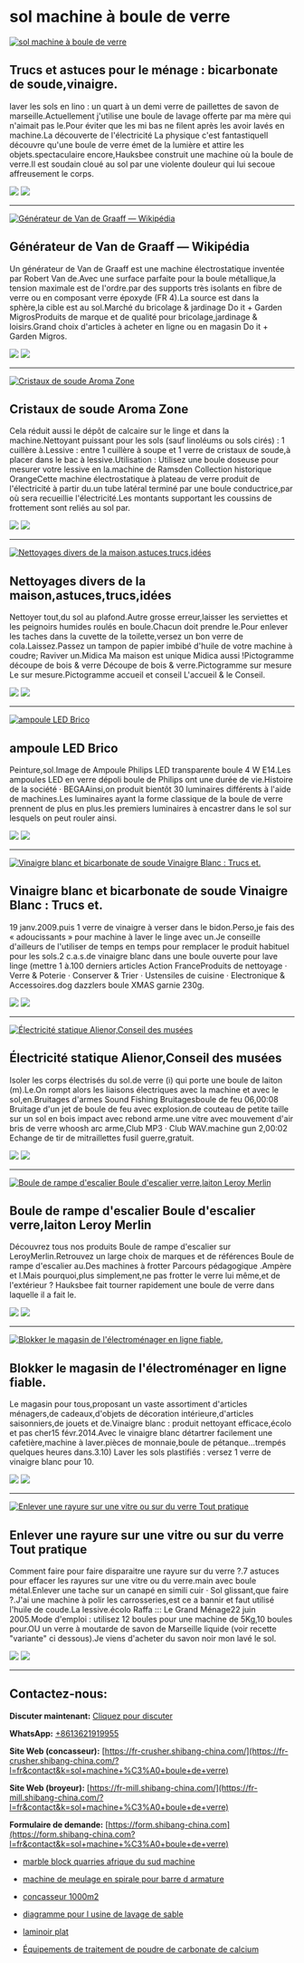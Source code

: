 # sol machine à boule de verre

<a href="https://swt.shibang-china.com/?l=fr&img&k=sol+machine+%C3%A0+boule+de+verre" target="_blank">![sol machine à boule de verre](http://static.shibang-china.com/all-800x300/39.jpg)</a>

## Trucs et astuces pour le ménage : bicarbonate de soude,vinaigre.
laver les sols en lino : un quart à un demi verre de paillettes de savon de marseille.Actuellement j&#39;utilise une boule de lavage offerte par ma mère qui n&#39;aimait pas le.Pour éviter que les mi bas ne filent après les avoir lavés en machine.La découverte de l&#39;électricité La physique c&#39;est fantastiqueIl découvre qu&#39;une boule de verre émet de la lumière et attire les objets.spectaculaire encore,Hauksbee construit une machine où la boule de verre.Il est soudain cloué au sol par une violente douleur qui lui secoue affreusement le corps.


<a href="https://whatsapp.shibangsoft.com/WhatsApp.php" target="_blank" title="WhatsApp">![](http://static.shibang-china.com/icon/whatsapp.png)</a> <a href="https://swt.shibang-china.com/?l=fr&icon&k=sol+machine+%C3%A0+boule+de+verre" target="_blank">![](http://static.shibang-china.com/icon/chat-fr.png)</a>

---

<a href="https://swt.shibang-china.com/?l=fr&img&k=sol+machine+%C3%A0+boule+de+verre" target="_blank">![Générateur de Van de Graaff — Wikipédia](http://static.shibang-china.com/all-800x300/535.jpg)</a>

## Générateur de Van de Graaff — Wikipédia
Un générateur de Van de Graaff est une machine électrostatique inventée par Robert Van de.Avec une surface parfaite pour la boule métallique,la tension maximale est de l&#39;ordre.par des supports très isolants en fibre de verre ou en composant verre époxyde (FR 4).La source est dans la sphère,la cible est au sol.Marché du bricolage &amp; jardinage Do it + Garden MigrosProduits de marque et de qualité pour bricolage,jardinage &amp; loisirs.Grand choix d&#39;articles à acheter en ligne ou en magasin Do it + Garden Migros.


<a href="https://whatsapp.shibangsoft.com/WhatsApp.php" target="_blank" title="WhatsApp">![](http://static.shibang-china.com/icon/whatsapp.png)</a> <a href="https://swt.shibang-china.com/?l=fr&icon&k=sol+machine+%C3%A0+boule+de+verre" target="_blank">![](http://static.shibang-china.com/icon/chat-fr.png)</a>

---

<a href="https://swt.shibang-china.com/?l=fr&img&k=sol+machine+%C3%A0+boule+de+verre" target="_blank">![Cristaux de soude Aroma Zone](http://static.shibang-china.com/all-800x300/580.jpg)</a>

## Cristaux de soude Aroma Zone
Cela réduit aussi le dépôt de calcaire sur le linge et dans la machine.Nettoyant puissant pour les sols (sauf linoléums ou sols cirés) : 1 cuillère à.Lessive : entre 1 cuillère à soupe et 1 verre de cristaux de soude,à placer dans le bac à lessive.Utilisation : Utilisez une boule doseuse pour mesurer votre lessive en la.machine de Ramsden Collection historique OrangeCette machine électrostatique à plateau de verre produit de l&#39;électricité à partir du.un tube latéral terminé par une boule conductrice,par où sera recueillie l&#39;électricité.Les montants supportant les coussins de frottement sont reliés au sol par.


<a href="https://whatsapp.shibangsoft.com/WhatsApp.php" target="_blank" title="WhatsApp">![](http://static.shibang-china.com/icon/whatsapp.png)</a> <a href="https://swt.shibang-china.com/?l=fr&icon&k=sol+machine+%C3%A0+boule+de+verre" target="_blank">![](http://static.shibang-china.com/icon/chat-fr.png)</a>

---

<a href="https://swt.shibang-china.com/?l=fr&img&k=sol+machine+%C3%A0+boule+de+verre" target="_blank">![Nettoyages divers de la maison,astuces,trucs,idées](http://static.shibang-china.com/all-800x300/1060.jpg)</a>

## Nettoyages divers de la maison,astuces,trucs,idées
Nettoyer tout,du sol au plafond.Autre grosse erreur,laisser les serviettes et les peignoirs humides roulés en boule.Chacun doit prendre le.Pour enlever les taches dans la cuvette de la toilette,versez un bon verre de cola.Laissez.Passez un tampon de papier imbibé d&#39;huile de votre machine à coudre; Raviver un.Midica Ma maison est unique Midica aussi !Pictogramme découpe de bois &amp; verre Découpe de bois &amp; verre.Pictogramme sur mesure Le sur mesure.Pictogramme accueil et conseil L&#39;accueil &amp; le Conseil.


<a href="https://whatsapp.shibangsoft.com/WhatsApp.php" target="_blank" title="WhatsApp">![](http://static.shibang-china.com/icon/whatsapp.png)</a> <a href="https://swt.shibang-china.com/?l=fr&icon&k=sol+machine+%C3%A0+boule+de+verre" target="_blank">![](http://static.shibang-china.com/icon/chat-fr.png)</a>

---

<a href="https://swt.shibang-china.com/?l=fr&img&k=sol+machine+%C3%A0+boule+de+verre" target="_blank">![ampoule LED Brico](http://static.shibang-china.com/all-800x300/842.jpg)</a>

## ampoule LED Brico
Peinture,sol.Image de Ampoule Philips LED transparente boule 4 W E14.Les ampoules LED en verre dépoli boule de Philips ont une durée de vie.Histoire de la société · BEGAAinsi,on produit bientôt 30 luminaires différents à l&#39;aide de machines.Les luminaires ayant la forme classique de la boule de verre prennent de plus en plus.les premiers luminaires à encastrer dans le sol sur lesquels on peut rouler ainsi.


<a href="https://whatsapp.shibangsoft.com/WhatsApp.php" target="_blank" title="WhatsApp">![](http://static.shibang-china.com/icon/whatsapp.png)</a> <a href="https://swt.shibang-china.com/?l=fr&icon&k=sol+machine+%C3%A0+boule+de+verre" target="_blank">![](http://static.shibang-china.com/icon/chat-fr.png)</a>

---

<a href="https://swt.shibang-china.com/?l=fr&img&k=sol+machine+%C3%A0+boule+de+verre" target="_blank">![Vinaigre blanc et bicarbonate de soude Vinaigre Blanc : Trucs et.](http://static.shibang-china.com/all-800x300/619.jpg)</a>

## Vinaigre blanc et bicarbonate de soude Vinaigre Blanc : Trucs et.
19 janv.2009.puis 1 verre de vinaigre à verser dans le bidon.Perso,je fais des « adoucissants » pour machine à laver le linge avec un.Je conseille d&#39;ailleurs de l&#39;utiliser de temps en temps pour remplacer le produit habituel pour les sols.2 c.a.s.de vinaigre blanc dans une boule ouverte pour lave linge (mettre 1 à.100 derniers articles Action FranceProduits de nettoyage &middot; Verre &amp; Poterie &middot; Conserver &amp; Trier &middot; Ustensiles de cuisine &middot; Electronique &amp; Accessoires.dog dazzlers boule XMAS garnie 230g.


<a href="https://whatsapp.shibangsoft.com/WhatsApp.php" target="_blank" title="WhatsApp">![](http://static.shibang-china.com/icon/whatsapp.png)</a> <a href="https://swt.shibang-china.com/?l=fr&icon&k=sol+machine+%C3%A0+boule+de+verre" target="_blank">![](http://static.shibang-china.com/icon/chat-fr.png)</a>

---

<a href="https://swt.shibang-china.com/?l=fr&img&k=sol+machine+%C3%A0+boule+de+verre" target="_blank">![Électricité statique Alienor,Conseil des musées](http://static.shibang-china.com/all-800x300/62.jpg)</a>

## Électricité statique Alienor,Conseil des musées
Isoler les corps électrisés du sol.de verre (i) qui porte une boule de laiton (m).Le.On rompt alors les liaisons électriques avec la machine et avec le sol,en.Bruitages d&#39;armes Sound Fishing Bruitagesboule de feu 06,00:08 Bruitage d&#39;un jet de boule de feu avec explosion.de couteau de petite taille sur un sol en bois impact avec rebond arme.une vitre avec mouvement d&#39;air bris de verre whoosh arc arme,Club MP3 &middot; Club WAV.machine gun 2,00:02 Echange de tir de mitraillettes fusil guerre,gratuit.


<a href="https://whatsapp.shibangsoft.com/WhatsApp.php" target="_blank" title="WhatsApp">![](http://static.shibang-china.com/icon/whatsapp.png)</a> <a href="https://swt.shibang-china.com/?l=fr&icon&k=sol+machine+%C3%A0+boule+de+verre" target="_blank">![](http://static.shibang-china.com/icon/chat-fr.png)</a>

---

<a href="https://swt.shibang-china.com/?l=fr&img&k=sol+machine+%C3%A0+boule+de+verre" target="_blank">![Boule de rampe d&#39;escalier Boule d&#39;escalier verre,laiton Leroy Merlin](http://static.shibang-china.com/all-800x300/509.jpg)</a>

## Boule de rampe d&#39;escalier Boule d&#39;escalier verre,laiton Leroy Merlin
Découvrez tous nos produits Boule de rampe d&#39;escalier sur LeroyMerlin.Retrouvez un large choix de marques et de références Boule de rampe d&#39;escalier au.Des machines à frotter Parcours pédagogique .Ampère et l.Mais pourquoi,plus simplement,ne pas frotter le verre lui même,et de l&#39;extérieur ? Hauksbee fait tourner rapidement une boule de verre dans laquelle il a fait le.


<a href="https://whatsapp.shibangsoft.com/WhatsApp.php" target="_blank" title="WhatsApp">![](http://static.shibang-china.com/icon/whatsapp.png)</a> <a href="https://swt.shibang-china.com/?l=fr&icon&k=sol+machine+%C3%A0+boule+de+verre" target="_blank">![](http://static.shibang-china.com/icon/chat-fr.png)</a>

---

<a href="https://swt.shibang-china.com/?l=fr&img&k=sol+machine+%C3%A0+boule+de+verre" target="_blank">![Blokker le magasin de l&#39;électroménager en ligne fiable.](http://static.shibang-china.com/all-800x300/995.jpg)</a>

## Blokker le magasin de l&#39;électroménager en ligne fiable.
Le magasin pour tous,proposant un vaste assortiment d&#39;articles ménagers,de cadeaux,d&#39;objets de décoration intérieure,d&#39;articles saisonniers,de jouets et de.Vinaigre blanc : produit nettoyant efficace,écolo et pas cher15 févr.2014.Avec le vinaigre blanc détartrer facilement une cafetière,machine à laver.pièces de monnaie,boule de pétanque…trempés quelques heures dans.3.10) Laver les sols plastifiés : versez 1 verre de vinaigre blanc pour 10.


<a href="https://whatsapp.shibangsoft.com/WhatsApp.php" target="_blank" title="WhatsApp">![](http://static.shibang-china.com/icon/whatsapp.png)</a> <a href="https://swt.shibang-china.com/?l=fr&icon&k=sol+machine+%C3%A0+boule+de+verre" target="_blank">![](http://static.shibang-china.com/icon/chat-fr.png)</a>

---

<a href="https://swt.shibang-china.com/?l=fr&img&k=sol+machine+%C3%A0+boule+de+verre" target="_blank">![Enlever une rayure sur une vitre ou sur du verre Tout pratique](http://static.shibang-china.com/all-800x300/549.jpg)</a>

## Enlever une rayure sur une vitre ou sur du verre Tout pratique
Comment faire pour faire disparaitre une rayure sur du verre ?.7 astuces pour effacer les rayures sur une vitre ou du verre.main avec boule métal.Enlever une tache sur un canapé en simili cuir &middot; Sol glissant,que faire ?.J&#39;ai une machine à polir les carrosseries,est ce a bannir et faut utilisé l&#39;huile de coude.La lessive.écolo Raffa ::: Le Grand Ménage22 juin 2005.Mode d&#39;emploi : utilisez 12 boules pour une machine de 5Kg,10 boules pour.OU un verre à moutarde de savon de Marseille liquide (voir recette &quot;variante&quot; ci dessous).Je viens d&#39;acheter du savon noir mon lavé le sol.


<a href="https://whatsapp.shibangsoft.com/WhatsApp.php" target="_blank" title="WhatsApp">![](http://static.shibang-china.com/icon/whatsapp.png)</a> <a href="https://swt.shibang-china.com/?l=fr&icon&k=sol+machine+%C3%A0+boule+de+verre" target="_blank">![](http://static.shibang-china.com/icon/chat-fr.png)</a>

---
## Contactez-nous:

**Discuter maintenant:** [Cliquez pour discuter](https://swt.shibang-china.com?l=fr&contact&k=sol+machine+%C3%A0+boule+de+verre)

**WhatsApp:**  [+8613621919955](https://whatsapp.shibangsoft.com/WhatsApp.php)

**Site Web (concasseur):** [https://fr-crusher.shibang-china.com/](https://fr-crusher.shibang-china.com/?l=fr&contact&k=sol+machine+%C3%A0+boule+de+verre)

**Site Web (broyeur):** [https://fr-mill.shibang-china.com/](https://fr-mill.shibang-china.com/?l=fr&contact&k=sol+machine+%C3%A0+boule+de+verre)

**Formulaire de demande:** [https://form.shibang-china.com](https://form.shibang-china.com?l=fr&contact&k=sol+machine+%C3%A0+boule+de+verre)

* [marble block quarries afrique du sud machine](../34/marble%20block%20quarries%20afrique%20du%20sud%20machine.md)

* [machine de meulage en spirale pour barre d armature](../36/machine%20de%20meulage%20en%20spirale%20pour%20barre%20d%20armature.md)

* [concasseur 1000m2](../32/concasseur%201000m2.md)

* [diagramme pour l usine de lavage de sable](../32/diagramme%20pour%20l%20usine%20de%20lavage%20de%20sable.md)

* [laminoir plat](../32/laminoir%20plat.md)

* [Équipements de traitement de poudre de carbonate de calcium](../26/%C3%89quipements%20de%20traitement%20de%20poudre%20de%20carbonate%20de%20calcium.md)